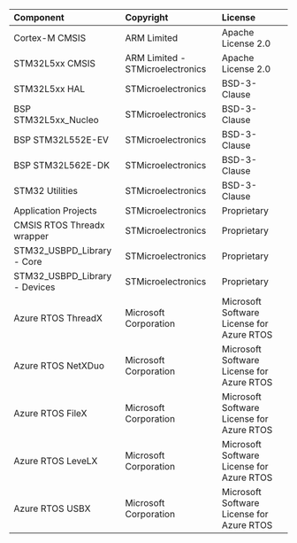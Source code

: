 ﻿| Component                       | Copyright                         | License  |
|:---------                       |:----------                        |:---------|
| Cortex-M CMSIS                  | ARM Limited                       | Apache License 2.0 |
| STM32L5xx CMSIS                 | ARM Limited - STMicroelectronics  | Apache License 2.0 |
| STM32L5xx HAL                   | STMicroelectronics                | BSD-3-Clause |
| BSP STM32L5xx_Nucleo            | STMicroelectronics                | BSD-3-Clause |
| BSP STM32L552E-EV               | STMicroelectronics                | BSD-3-Clause |
| BSP STM32L562E-DK               | STMicroelectronics                | BSD-3-Clause |
| STM32 Utilities                 | STMicroelectronics                | BSD-3-Clause |
| Application Projects            | STMicroelectronics                | Proprietary |
| CMSIS RTOS Threadx wrapper      | STMicroelectronics                | Proprietary |
| STM32_USBPD_Library - Core      | STMicroelectronics                | Proprietary |
| STM32_USBPD_Library - Devices   | STMicroelectronics                | Proprietary |
| Azure RTOS ThreadX              | Microsoft Corporation             | Microsoft Software License for Azure RTOS |
| Azure RTOS NetXDuo              | Microsoft Corporation             | Microsoft Software License for Azure RTOS |
| Azure RTOS FileX                | Microsoft Corporation             | Microsoft Software License for Azure RTOS |
| Azure RTOS LeveLX               | Microsoft Corporation             | Microsoft Software License for Azure RTOS |
| Azure RTOS USBX                 | Microsoft Corporation             | Microsoft Software License for Azure RTOS |
